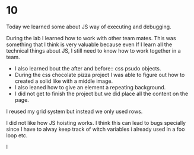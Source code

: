 # 10

Today we learned some about JS way of executing and debugging.

During the lab I learned how to work with other team mates. This was something that I think is very valuable because even If I learn all the technical things about JS, I still need to know how to work together in a team.

* I also learned bout the after and before:: css psudo objects.
* During the css chocolate pizza project I was able to figure out how to created a solid like with a middle image.
* I also leaned how to give an element a repeating background.
* I did not get to finish the project but we did place all the content on the page.

I reused my grid system but instead we only used rows.

I did not like how JS hoisting works. I think this can lead to bugs specially since I have to alway keep track of witch variables i already used in a foo loop etc.

I   
